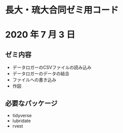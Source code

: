 # 長大・琉大合同ゼミ用コード
# 2020 年 7 月 3 日 

## ゼミ内容

* データロガーのCSVファイルの読み込み
* データロガーのデータの結合
* ファイルへの書き込み
* 作図

## 必要なパッケージ

* tidyverse
* lubridate
* rvest
